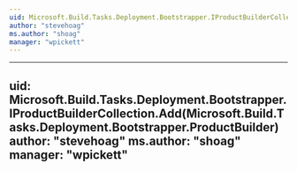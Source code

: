 ```yaml
---
uid: Microsoft.Build.Tasks.Deployment.Bootstrapper.IProductBuilderCollection
author: "stevehoag"
ms.author: "shoag"
manager: "wpickett"
---
```


---
uid: Microsoft.Build.Tasks.Deployment.Bootstrapper.IProductBuilderCollection.Add(Microsoft.Build.Tasks.Deployment.Bootstrapper.ProductBuilder)
author: "stevehoag"
ms.author: "shoag"
manager: "wpickett"
---
